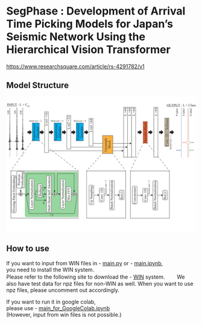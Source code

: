 # SegPhase : Development of Arrival Time Picking Models for Japan’s Seismic Network Using the Hierarchical Vision Transformer  
https://www.researchsquare.com/article/rs-4291782/v1  
## Model Structure  
![Test Image 1](/images/SegPhase-1.png)　　
## How to use  
If you want to input from WIN files in - [main.py](/main.py) or - [main.ipynb](/main.ipynb),  
you need to install the WIN system.  
Please refer to the following site to download the - [WIN](https://wwweic.eri.u-tokyo.ac.jp/WIN/Eindex.html) system.　　
We also have test data for npz files for non-WIN as well. When you want to use npz files, please uncomment out accordingly.
  
If you want to run it in google colab,  
please use - [main_for_GoogleColab.ipynb](/main_for_GoogleColab.ipynb)  
(However, input from win files is not possible.)
